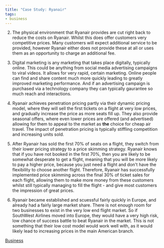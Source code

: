 ```yaml
---
title: "Case Study: Ryanair"
tags:
- business
---
```


2) The physical environment that Ryanair provides are cut right back to reduce the costs on Ryanair. Whilst this does offer customers very competitive prices. Many customers will expect additional service to be provided, however Ryanair either does not provide these at all or uses them as an opportunity to charge an additional fee.

3) Digital marketing is any marketing that takes place digitally, typically online. This could be anything from social media advertising campaigns to viral videos.  It allows for very rapid, certain marketing. Online people can find and share content much more quickly leading to greatly improved marketing performance. And if an advertising campaign is purchased via a technology company they can typically gaurantee so much reach and interactions. 

4) Ryanair achieves penetration pricing partly via their dynamic pricing model, where they will sell the first tickets on a flight at very low prices, and gradually increase the price as more seats fill up. They also provide seasonal offers, where even lower prices are offered (and advertised) allowing for them to appeal to the market as **the** choice for cheap air travel. The impact of penetration pricing is typically stiffling competition and increasing units sold.

5) After Ryanair has sold the first 70% of seats on a flight, they switch from their lower pricing strategy to a price skimming strategy. Ryanair knows that if you have not booked in the first 70%, then you are likely to be somewhat desperate to get a flight, meaning that you will be more likely to pay a higher price, because you just need a flight and don't have the flexibility to choose another flight. Therefore, Ryanair has successfully implemented price skimming across the final 30% of ticket sales for each flight, allowing them to make more money from these customers whilst still typically managing to fill the flight - and give most customers the impression of great prices.

6) Ryanair became established and scuessful fairly quickly in Europe, and already had a fairly large market share. There is not enough room for two businesses to exist in the very low end flight market. So if SouthWest Airlines moved into Europe, they would have a very high risk, low chance of success battle to beat Ryanair in the market. This is not something that their low cost model would work well with, as it would likely lead to increasing prices in the main American branch. 


[Business](/Business)